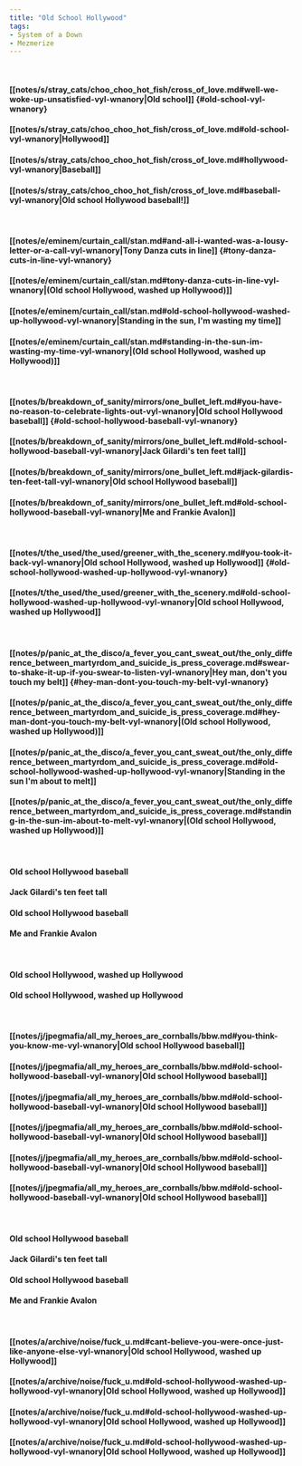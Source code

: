 ```yaml
---
title: "Old School Hollywood"
tags:
- System of a Down
- Mezmerize
---
```

&nbsp;
#### [[notes/s/stray_cats/choo_choo_hot_fish/cross_of_love.md#well-we-woke-up-unsatisfied-vyl-wnanory|Old school]] {#old-school-vyl-wnanory}
#### [[notes/s/stray_cats/choo_choo_hot_fish/cross_of_love.md#old-school-vyl-wnanory|Hollywood]]
#### [[notes/s/stray_cats/choo_choo_hot_fish/cross_of_love.md#hollywood-vyl-wnanory|Baseball]]
#### [[notes/s/stray_cats/choo_choo_hot_fish/cross_of_love.md#baseball-vyl-wnanory|Old school Hollywood baseball!]]
&nbsp;
#### [[notes/e/eminem/curtain_call/stan.md#and-all-i-wanted-was-a-lousy-letter-or-a-call-vyl-wnanory|Tony Danza cuts in line]] {#tony-danza-cuts-in-line-vyl-wnanory}
#### [[notes/e/eminem/curtain_call/stan.md#tony-danza-cuts-in-line-vyl-wnanory|(Old school Hollywood, washed up Hollywood)]]
#### [[notes/e/eminem/curtain_call/stan.md#old-school-hollywood-washed-up-hollywood-vyl-wnanory|Standing in the sun, I'm wasting my time]]
#### [[notes/e/eminem/curtain_call/stan.md#standing-in-the-sun-im-wasting-my-time-vyl-wnanory|(Old school Hollywood, washed up Hollywood)]]
&nbsp;
#### [[notes/b/breakdown_of_sanity/mirrors/one_bullet_left.md#you-have-no-reason-to-celebrate-lights-out-vyl-wnanory|Old school Hollywood baseball]] {#old-school-hollywood-baseball-vyl-wnanory}
#### [[notes/b/breakdown_of_sanity/mirrors/one_bullet_left.md#old-school-hollywood-baseball-vyl-wnanory|Jack Gilardi's ten feet tall]]
#### [[notes/b/breakdown_of_sanity/mirrors/one_bullet_left.md#jack-gilardis-ten-feet-tall-vyl-wnanory|Old school Hollywood baseball]]
#### [[notes/b/breakdown_of_sanity/mirrors/one_bullet_left.md#old-school-hollywood-baseball-vyl-wnanory|Me and Frankie Avalon]]
&nbsp;
#### [[notes/t/the_used/the_used/greener_with_the_scenery.md#you-took-it-back-vyl-wnanory|Old school Hollywood, washed up Hollywood]] {#old-school-hollywood-washed-up-hollywood-vyl-wnanory}
#### [[notes/t/the_used/the_used/greener_with_the_scenery.md#old-school-hollywood-washed-up-hollywood-vyl-wnanory|Old school Hollywood, washed up Hollywood]]
&nbsp;
#### [[notes/p/panic_at_the_disco/a_fever_you_cant_sweat_out/the_only_difference_between_martyrdom_and_suicide_is_press_coverage.md#swear-to-shake-it-up-if-you-swear-to-listen-vyl-wnanory|Hey man, don't you touch my belt]] {#hey-man-dont-you-touch-my-belt-vyl-wnanory}
#### [[notes/p/panic_at_the_disco/a_fever_you_cant_sweat_out/the_only_difference_between_martyrdom_and_suicide_is_press_coverage.md#hey-man-dont-you-touch-my-belt-vyl-wnanory|(Old school Hollywood, washed up Hollywood)]]
#### [[notes/p/panic_at_the_disco/a_fever_you_cant_sweat_out/the_only_difference_between_martyrdom_and_suicide_is_press_coverage.md#old-school-hollywood-washed-up-hollywood-vyl-wnanory|Standing in the sun I'm about to melt]]
#### [[notes/p/panic_at_the_disco/a_fever_you_cant_sweat_out/the_only_difference_between_martyrdom_and_suicide_is_press_coverage.md#standing-in-the-sun-im-about-to-melt-vyl-wnanory|(Old school Hollywood, washed up Hollywood)]]
&nbsp;
#### Old school Hollywood baseball
#### Jack Gilardi's ten feet tall
#### Old school Hollywood baseball
#### Me and Frankie Avalon
&nbsp;
#### Old school Hollywood, washed up Hollywood
#### Old school Hollywood, washed up Hollywood
&nbsp;
#### [[notes/j/jpegmafia/all_my_heroes_are_cornballs/bbw.md#you-think-you-know-me-vyl-wnanory|Old school Hollywood baseball]]
#### [[notes/j/jpegmafia/all_my_heroes_are_cornballs/bbw.md#old-school-hollywood-baseball-vyl-wnanory|Old school Hollywood baseball]]
#### [[notes/j/jpegmafia/all_my_heroes_are_cornballs/bbw.md#old-school-hollywood-baseball-vyl-wnanory|Old school Hollywood baseball]]
#### [[notes/j/jpegmafia/all_my_heroes_are_cornballs/bbw.md#old-school-hollywood-baseball-vyl-wnanory|Old school Hollywood baseball]]
#### [[notes/j/jpegmafia/all_my_heroes_are_cornballs/bbw.md#old-school-hollywood-baseball-vyl-wnanory|Old school Hollywood baseball]]
#### [[notes/j/jpegmafia/all_my_heroes_are_cornballs/bbw.md#old-school-hollywood-baseball-vyl-wnanory|Old school Hollywood baseball]]
&nbsp;
#### Old school Hollywood baseball
#### Jack Gilardi's ten feet tall
#### Old school Hollywood baseball
#### Me and Frankie Avalon
&nbsp;
#### [[notes/a/archive/noise/fuck_u.md#cant-believe-you-were-once-just-like-anyone-else-vyl-wnanory|Old school Hollywood, washed up Hollywood]]
#### [[notes/a/archive/noise/fuck_u.md#old-school-hollywood-washed-up-hollywood-vyl-wnanory|Old school Hollywood, washed up Hollywood]]
#### [[notes/a/archive/noise/fuck_u.md#old-school-hollywood-washed-up-hollywood-vyl-wnanory|Old school Hollywood, washed up Hollywood]]
#### [[notes/a/archive/noise/fuck_u.md#old-school-hollywood-washed-up-hollywood-vyl-wnanory|Old school Hollywood, washed up Hollywood]]
